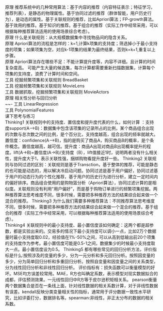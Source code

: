 原理	推荐系统中的几种常用算法：基于内容的推荐（内容特征表示；特征学习，推荐列表），是静态的物理属性。基于协同过滤的推荐（群体智能，用户历史行为），是动态的属性。基于关联规则的推荐，比如Apriori算法；FP-growth算法。基于效用的推荐。基于知识的推荐。基于组合的推荐（实际工作中经常采用，可以根据每种推荐算法适用的使用场景综合考虑）。		
原理	什么是关联规则：从大规模数据集中寻找物品间的隐含关系。			
原理	Apriori算法的流程是怎样的：k=1,计算k项集的支持度；筛选掉小于最小支持度的项集；如果项集为空，对应k-1项集的结果为最终结果，否则k=k+1,重复以上步骤。			
原理	Apriori算法存在哪些不足：不能计算提升度等，内容不详细。且计算的时间复杂度高。	可能产生大量的候选集，每次计算都需要重新扫描数据集，计算每个项集的支持度，浪费了计算时间和空间。		
工具	挖掘频繁项集和关联规则	BreadBasket			
工具	挖掘频繁项集和关联规则	MovieLens			
工具	数据抓取，挖掘频繁项集和关联规则	MovieActors		
原理	相关性分析与回归分析				
~~- 工具	LinearRegression				
工具	PolynomialFeatures			
课下思考与练习					
Thinking1	关联规则中的支持度、置信度和提升度代表的什么，如何计算	：支持度support(A—>B)：数据集中包含该项集的记录所占的比例，某个商品组合出现的次数与总次数之间的比例，是个百分比，支持度越高，组合出现的频率就越大。	置信度：confidence(A—>B)，指的是购买了商品A，购买商品B的概率，是个条件概念。置信度越高，越可信。提升度：商品A出现对商品B出现概率提升的程度。lift(A->B)=置信度(A->B)/支持度（B），lift值接近1时，说明两者没有什么相关性，提升度大于1，表示关联性强，捆绑购物看提升度好一些。
 Thinking2	关联规则与协同过滤的区别：关联规则是基于Transction，基于整体的推荐，可能是静态的也可能是动态的，用以解决冷启动问题。协同过滤是基于用户偏好，协同过滤基于用户的动态行为的个性化推荐，基于用户的历史行为进行分析，建立一定时间内的偏好排序。商品组合使用的是购物篮分析（Apriori算法），协同过滤计算的是相似度。关联规则没有利用“用户偏好”，而是基于购物订单进行的频繁项集挖掘。两种推荐算法思考维度不同，很多时候，需要把多种推荐方法的结果综合起来做一个混合的推荐。
Thinking3	为什么我们需要多种推荐算法：不同推荐算法思考维度不同，很多时候，需要把多种推荐方法的结果综合起来做一个混合的推荐。基于组合的推荐（实际工作中经常采用，可以根据每种推荐算法适用的使用场景综合考虑）。			
Thinking4	关联规则中的最小支持度、最小置信度该如何确定：这两个都是超参数，都是实验出来的。交易多的情况下最小支持度可以调小一点，比如2万个数据量时最小支持度取0.02，经验值在1%-50%之间，可以从高到低输出前20个项集的支持度作为参考。最小置信度可能是0.5-1之间，数据集少的时候最小支持度取大一点。最小置信度设为0.5。
Thinking5	都有哪些常见的回归分析方法，评价指标是什么:按照涉及的变量的多少，分为一元分析和多元回归分析。按照因变量的多少，分为简单回归分析和多重回归分析。按照自变量和因变量之间的关系类型，分为线性回归分析和非线性回归分析。
评价指标有：损失函数可以衡量模型的好坏。MSE均方误差较常用。MAE，R方也叫确定系数，表示模型对现实数据拟合的成都，评估预测效果。一元线性回归中R方等于皮尔逊积矩相关系。
pearson衡量两个数据集合是否在一条线上面，针对线性数据的相关系数计算，对于非线性数据有误差。kendall反映分类变量相关性的指标，通常用于评分数据一致性水平研究，比如评委打分，数据排名等。spearman:非线性，非正太分布的数据的相关系数。			

